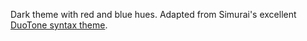 Dark theme with red and blue hues. Adapted from Simurai's excellent [DuoTone syntax theme](https://github.com/simurai/duotone-syntax).
